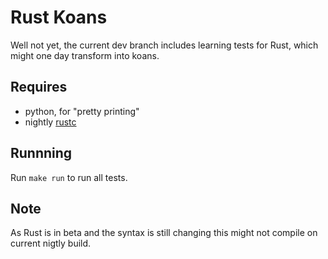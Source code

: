 Rust Koans
==========

Well not yet, the current dev branch includes learning tests for Rust, which might one day transform into koans.

Requires
--------

- python, for "pretty printing"
- nightly [rustc](http://rust-lang.org)

Runnning
--------

Run `make run` to run all tests.

Note
----

As Rust is in beta and the syntax is still changing this might not compile on current nigtly build.